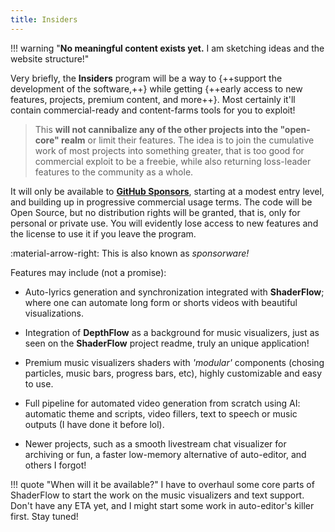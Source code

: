 ```yaml
---
title: Insiders
---
```


<div id="tsparticles"></div>

<style>
.md-nav__list {
  display: none;
}
</style>

!!! warning "**No meaningful content exists yet.** I am sketching ideas and the website structure!"

Very briefly, the **Insiders** program will be a way to {++support the development of the software,++} while getting {++early access to new features, projects, premium content, and more++}. Most certainly it'll contain commercial-ready and content-farms tools for you to exploit!

> This **will not cannibalize any of the other projects into the "open-core" realm** or limit their features. The idea is to join the cumulative work of most projects into something greater, that is too good for commercial exploit to be a freebie, while also returning loss-leader features to the community as a whole.

It will only be available to [**GitHub Sponsors**](https://github.com/sponsors/Tremeschin), starting at a modest entry level, and building up in progressive commercial usage terms. The code will be Open Source, but no distribution rights will be granted, that is, only for personal or private use. You will evidently lose access to new features and the license to use it if you leave the program.

:material-arrow-right: This is also known as _sponsorware!_

Features may include (not a promise):

- Auto-lyrics generation and synchronization integrated with **ShaderFlow**; where one can automate long form or shorts videos with beautiful visualizations.

- Integration of **DepthFlow** as a background for music visualizers, just as seen on the **ShaderFlow** project readme, truly an unique application!

- Premium music visualizers shaders with _'modular'_ components (chosing particles, music bars, progress bars, etc), highly customizable and easy to use.

- Full pipeline for automated video generation from scratch using AI: automatic theme and scripts, video fillers, text to speech or music outputs (I have done it before lol).

- Newer projects, such as a smooth livestream chat visualizer for archiving or fun, a faster low-memory alternative of auto-editor, and others I forgot!

!!! quote "When will it be available?"
    I have to overhaul some core parts of ShaderFlow to start the work on the music visualizers and text support. Don't have any ETA yet, and I might start some work in auto-editor's killer first. Stay tuned!

